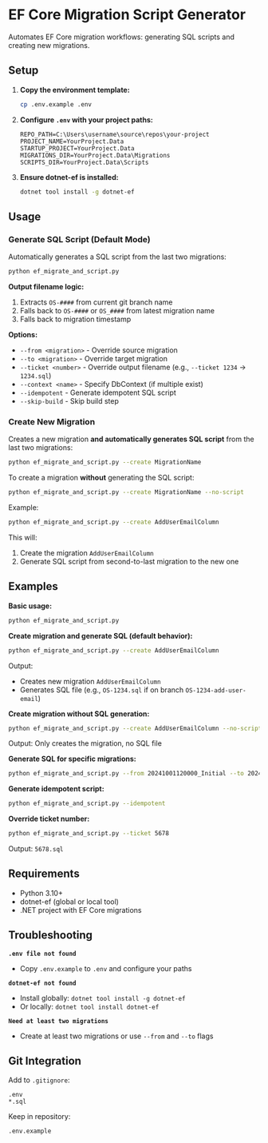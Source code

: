 # EF Core Migration Script Generator

Automates EF Core migration workflows: generating SQL scripts and creating new migrations.

## Setup

1. **Copy the environment template:**
   ```bash
   cp .env.example .env
   ```

2. **Configure `.env` with your project paths:**
   ```env
   REPO_PATH=C:\Users\username\source\repos\your-project
   PROJECT_NAME=YourProject.Data
   STARTUP_PROJECT=YourProject.Data
   MIGRATIONS_DIR=YourProject.Data\Migrations
   SCRIPTS_DIR=YourProject.Data\Scripts
   ```

3. **Ensure dotnet-ef is installed:**
   ```bash
   dotnet tool install -g dotnet-ef
   ```

## Usage

### Generate SQL Script (Default Mode)

Automatically generates a SQL script from the last two migrations:

```bash
python ef_migrate_and_script.py
```

**Output filename logic:**
1. Extracts `OS-####` from current git branch name
2. Falls back to `OS-####` or `OS_####` from latest migration name
3. Falls back to migration timestamp

**Options:**
- `--from <migration>` - Override source migration
- `--to <migration>` - Override target migration
- `--ticket <number>` - Override output filename (e.g., `--ticket 1234` → `1234.sql`)
- `--context <name>` - Specify DbContext (if multiple exist)
- `--idempotent` - Generate idempotent SQL script
- `--skip-build` - Skip build step

### Create New Migration

Creates a new migration **and automatically generates SQL script** from the last two migrations:

```bash
python ef_migrate_and_script.py --create MigrationName
```

To create a migration **without** generating the SQL script:

```bash
python ef_migrate_and_script.py --create MigrationName --no-script
```

Example:
```bash
python ef_migrate_and_script.py --create AddUserEmailColumn
```
This will:
1. Create the migration `AddUserEmailColumn`
2. Generate SQL script from second-to-last migration to the new one

## Examples

**Basic usage:**
```bash
python ef_migrate_and_script.py
```

**Create migration and generate SQL (default behavior):**
```bash
python ef_migrate_and_script.py --create AddUserEmailColumn
```
Output:
- Creates new migration `AddUserEmailColumn`
- Generates SQL file (e.g., `OS-1234.sql` if on branch `OS-1234-add-user-email`)

**Create migration without SQL generation:**
```bash
python ef_migrate_and_script.py --create AddUserEmailColumn --no-script
```
Output: Only creates the migration, no SQL file

**Generate SQL for specific migrations:**
```bash
python ef_migrate_and_script.py --from 20241001120000_Initial --to 20241002150000_AddUsers
```

**Generate idempotent script:**
```bash
python ef_migrate_and_script.py --idempotent
```

**Override ticket number:**
```bash
python ef_migrate_and_script.py --ticket 5678
```
Output: `5678.sql`

## Requirements

- Python 3.10+
- dotnet-ef (global or local tool)
- .NET project with EF Core migrations

## Troubleshooting

**`.env file not found`**
- Copy `.env.example` to `.env` and configure your paths

**`dotnet-ef not found`**
- Install globally: `dotnet tool install -g dotnet-ef`
- Or locally: `dotnet tool install dotnet-ef`

**`Need at least two migrations`**
- Create at least two migrations or use `--from` and `--to` flags

## Git Integration

Add to `.gitignore`:
```
.env
*.sql
```

Keep in repository:
```
.env.example
```
